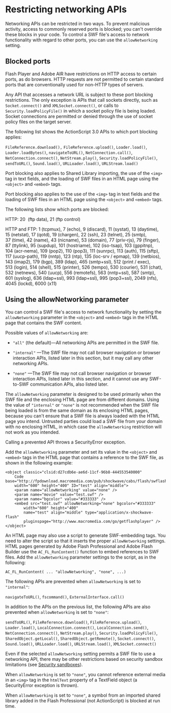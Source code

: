 # Restricting networking APIs

Networking APIs can be restricted in two ways. To prevent malicious activity,
access to commonly reserved ports is blocked; you can't override these blocks in
your code. To control a SWF file's access to network functionality with regard
to other ports, you can use the `allowNetworking` setting.

## Blocked ports

Flash Player and Adobe AIR have restrictions on HTTP access to certain ports, as
do browsers. HTTP requests are not permitted to certain standard ports that are
conventionally used for non-HTTP types of servers.

Any API that accesses a network URL is subject to these port blocking
restrictions. The only exception is APIs that call sockets directly, such as
`Socket.connect()` and `XMLSocket.connect()`, or calls to
`Security.loadPolicyFile()` in which a socket policy file is being loaded.
Socket connections are permitted or denied through the use of socket policy
files on the target server.

The following list shows the ActionScript 3.0 APIs to which port blocking
applies:

`FileReference.download(),` `FileReference.upload()`, `Loader.load()`,
`Loader.loadBytes()`, `navigateToURL()`, `NetConnection.call()`,
`NetConnection.connect()`, `NetStream.play()`, `Security.loadPolicyFile()`,
`sendToURL()`, `Sound.load()`, `URLLoader.load()`, `URLStream.load()`

Port blocking also applies to Shared Library importing, the use of the `<img>`
tag in text fields, and the loading of SWF files in an HTML page using the
`<object>` and `<embed>` tags.

Port blocking also applies to the use of the `<img>` tag in text fields and the
loading of SWF files in an HTML page using the `<object>` and `<embed>` tags.

The following lists show which ports are blocked:

HTTP: 20  (ftp data), 21 (ftp control)

HTTP and FTP: 1 (tcpmux), 7 (echo), 9 (discard), 11 (systat), 13 (daytime),
15 (netstat), 17 (qotd), 19 (chargen), 22 (ssh), 23 (telnet), 25 (smtp),
37 (time), 42 (name), 43 (nicname), 53 (domain), 77 (priv-rjs), 79 (finger),
87 (ttylink), 95 (supdup), 101 (hostriame), 102 (iso-tsap), 103 (gppitnp),
104 (acr-nema), 109 (pop2), 110 (pop3), 111 (sunrpc), 113 (auth), 115 (sftp),
117 (uucp-path), 119 (nntp), 123 (ntp), 135 (loc-srv / epmap), 139 (netbios),
143 (imap2), 179 (bgp), 389 (ldap), 465 (smtp+ssl), 512 (print / exec),
513 (login), 514 (shell), 515 (printer), 526 (tempo), 530 (courier), 531 (chat),
532 (netnews), 540 (uucp), 556 (remotefs), 563 (nntp+ssl), 587 (smtp),
601 (syslog), 636 (ldap+ssl), 993 (ldap+ssl), 995 (pop3+ssl), 2049 (nfs),
4045 (lockd), 6000 (x11)

## Using the allowNetworking parameter

You can control a SWF file's access to network functionality by setting the
`allowNetworking` parameter in the `<object>` and `<embed>` tags in the HTML
page that contains the SWF content.

Possible values of `allowNetworking` are:

- `"all"` (the default)—All networking APIs are permitted in the SWF file.

- `"internal"` —The SWF file may not call browser navigation or browser
  interaction APIs, listed later in this section, but it may call any other
  networking APIs.

- `"none"` —The SWF file may not call browser navigation or browser interaction
  APIs, listed later in this section, and it cannot use any SWF-to-SWF
  communication APIs, also listed later.

The `allowNetworking` parameter is designed to be used primarily when the SWF
file and the enclosing HTML page are from different domains. Using the value of
`"internal"` or `"none"` is not recommended when the SWF file being loaded is
from the same domain as its enclosing HTML pages, because you can't ensure that
a SWF file is always loaded with the HTML page you intend. Untrusted parties
could load a SWF file from your domain with no enclosing HTML, in which case the
`allowNetworking` restriction will not work as you intended.

Calling a prevented API throws a SecurityError exception.

Add the `allowNetworking` parameter and set its value in the `<object>` and
`<embed>` tags in the HTML page that contains a reference to the SWF file, as
shown in the following example:

    <object classic="clsid:d27cdb6e-ae6d-11cf-96b8-444553540000"
    	Code base="http://fpdownload.macromedia.com/pub/shockwave/cabs/flash/swflash.cab#version=9,0,124,0"
    	width="600" height="400" ID="test" align="middle">
    	<param name="allowNetworking" value="none" />
    	<param name="movie" value="test.swf" />
    	<param name="bgcolor" value="#333333" />
    	<embed src="test.swf" allowNetworking="none" bgcolor="#333333"
    		width="600" height="400"
    		name="test" align="middle" type="application/x-shockwave-flash"
    		pluginspage="http://www.macromedia.com/go/getflashplayer" />
    </object>

An HTML page may also use a script to generate SWF-embedding tags. You need to
alter the script so that it inserts the proper `allowNetworking` settings. HTML
pages generated by Adobe Flash Professional and Adobe Flash Builder use the
`AC_FL_RunContent()` function to embed references to SWF files. Add the
`allowNetworking` parameter settings to the script, as in the following:

    AC_FL_RunContent( ... "allowNetworking", "none", ...)

The following APIs are prevented when `allowNetworking` is set to `"internal"`:

`navigateToURL()`, `fscommand()`, `ExternalInterface.call()`

In addition to the APIs on the previous list, the following APIs are also
prevented when `allowNetworking` is set to `"none"`:

`sendToURL()`, `FileReference.download()`, `FileReference.upload()`,
`Loader.load()`, `LocalConnection.connect()`, `LocalConnection.send()`,
`NetConnection.connect()`, `NetStream.play()`, `Security.loadPolicyFile()`,
`SharedObject.getLocal()`, `SharedObject.getRemote()`, `Socket.connect()`,
`Sound.load()`, `URLLoader.load()`, `URLStream.load()`, `XMLSocket.connect()`

Even if the selected `allowNetworking` setting permits a SWF file to use a
networking API, there may be other restrictions based on security sandbox
limitations (see [Security sandboxes](./security-sandboxes.md)).

When `allowNetworking` is set to `"none"`, you cannot reference external media
in an `<img>` tag in the `htmlText` property of a TextField object (a
SecurityError exception is thrown).

When `allowNetworking` is set to `"none"`, a symbol from an imported shared
library added in the Flash Professional (not ActionScript) is blocked at run
time.
